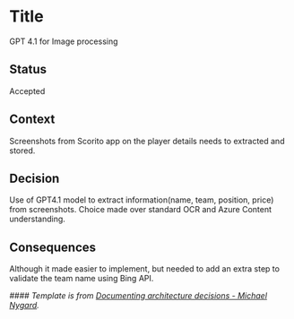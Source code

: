 # Title

GPT 4.1 for Image processing 

## Status

Accepted

## Context

Screenshots from Scorito app on the player details needs to extracted and stored.

## Decision

Use of GPT4.1 model to extract information(name, team, position, price) from screenshots. Choice made over standard OCR and Azure Content understanding.

## Consequences

Although it made easier to implement, but needed to add an extra step to validate the team name using Bing API.

*#### Template is from [Documenting architecture decisions - Michael Nygard](http://thinkrelevance.com/blog/2011/11/15/documenting-architecture-decisions).* 